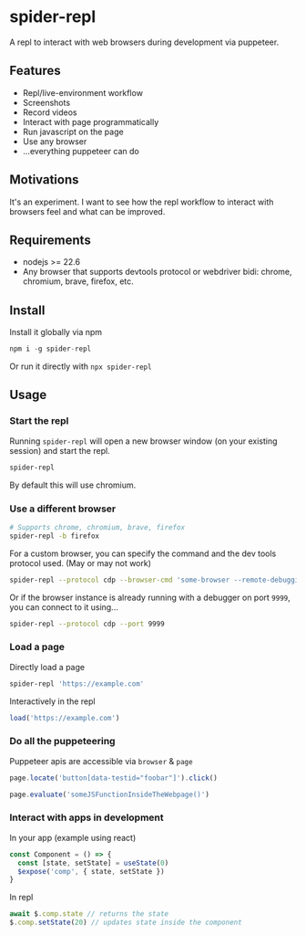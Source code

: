 # spider-repl
A repl to interact with web browsers during development via puppeteer.


## Features
- Repl/live-environment workflow
- Screenshots
- Record videos
- Interact with page programmatically
- Run javascript on the page
- Use any browser
- ...everything puppeteer can do


## Motivations
It's an experiment. I want to see how the repl workflow to interact with browsers feel and what can be improved.


## Requirements
- nodejs >= 22.6
- Any browser that supports devtools protocol or webdriver bidi: chrome, chromium, brave, firefox, etc.


## Install
Install it globally via npm
```js
npm i -g spider-repl
```

Or run it directly with `npx spider-repl`


## Usage

### Start the repl
Running `spider-repl` will open a new browser window (on your existing session) and start the repl.
```sh
spider-repl
```

By default this will use chromium.


### Use a different browser
```sh
# Supports chrome, chromium, brave, firefox
spider-repl -b firefox
```

For a custom browser, you can specify the command and the dev tools protocol used. (May or may not work)
```sh
spider-repl --protocol cdp --browser-cmd 'some-browser --remote-debugging-port=9999' --port 9999
```

Or if the browser instance is already running with a debugger on port `9999`, you can connect to it using...
```sh
spider-repl --protocol cdp --port 9999
```


### Load a page
Directly load a page
```sh
spider-repl 'https://example.com'
```

Interactively in the repl
```js
load('https://example.com')
```


### Do all the puppeteering
Puppeteer apis are accessible via `browser` & `page`
```js
page.locate('button[data-testid="foobar"]').click()

page.evaluate('someJSFunctionInsideTheWebpage()')
```


### Interact with apps in development

In your app (example using react)
```js
const Component = () => {
  const [state, setState] = useState(0)
  $expose('comp', { state, setState })
}
```

In repl
```js
await $.comp.state // returns the state
$.comp.setState(20) // updates state inside the component
```

